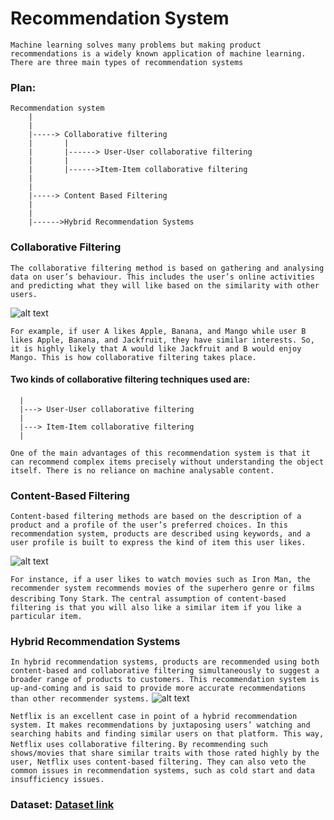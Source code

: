 # Recommendation System

```Machine learning solves many problems but making product recommendations is a widely known application of machine learning. There are three main types of recommendation systems```

### Plan:
```
Recommendation system
    |
    |
    |-----> Collaborative filtering
    |       |
    |       |------> User-User collaborative filtering
    |       |
    |       |------>Item-Item collaborative filtering
    |
    |
    |-----> Content Based Filtering
    |
    |
    |------>Hybrid Recommendation Systems

```
### Collaborative Filtering

```The collaborative filtering method is based on gathering and analysing data on user’s behaviour. This includes the user’s online activities and predicting what they will like based on the similarity with other users.```

![alt text](https://miro.medium.com/max/828/1*SPE85ePd_aiJDO9RVbfbig.png)

```For example, if user A likes Apple, Banana, and Mango while user B likes Apple, Banana, and Jackfruit, they have similar interests. So, it is highly likely that A would like Jackfruit and B would enjoy Mango. This is how collaborative filtering takes place.```
#### Two kinds of collaborative filtering techniques used are:
```
  |
  |--->	User-User collaborative filtering
  |
  |--->	Item-Item collaborative filtering
  |
  ```
```One of the main advantages of this recommendation system is that it can recommend complex items precisely without understanding the object itself. There is no reliance on machine analysable content.```

### Content-Based Filtering

```Content-based filtering methods are based on the description of a product and a profile of the user’s preferred choices. In this recommendation system, products are described using keywords, and a user profile is built to express the kind of item this user likes.```

![alt text](https://miro.medium.com/max/828/1*3YEZG1dEqvNz70h0uhP5Fg.png)

```For instance, if a user likes to watch movies such as Iron Man, the recommender system recommends movies of the superhero genre or films describing Tony Stark.```
```The central assumption of content-based filtering is that you will also like a similar item if you like a particular item.```

### Hybrid Recommendation Systems

```In hybrid recommendation systems, products are recommended using both content-based and collaborative filtering simultaneously to suggest a broader range of products to customers. This recommendation system is up-and-coming and is said to provide more accurate recommendations than other recommender systems.```
![alt text](https://miro.medium.com/max/828/1*jBBeSKBQg4H7VslNT34f4w.png)

```Netflix is an excellent case in point of a hybrid recommendation system. It makes recommendations by juxtaposing users’ watching and searching habits and finding similar users on that platform. This way, Netflix uses collaborative filtering.```
```By recommending such shows/movies that share similar traits with those rated highly by the user, Netflix uses content-based filtering. They can also veto the common issues in recommendation systems, such as cold start and data insufficiency issues.```


### Dataset: [Dataset link](https://www.kaggle.com/datasets/prajitdatta/movielens-100k-dataset)